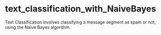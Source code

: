 # text_classification_with_NaiveBayes
Text Classification involves classifying a message segment as spam or not, using the Naive Bayes algorithm.
